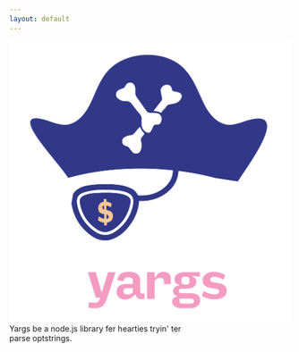 ```yaml
---
layout: default
---
```


<div class="home">
  
  <div class="landing-wrapper">
    <div id="landing-image">
      <div class="img-wrapper right">
        <img src="./images/yargs-logo.png"/>
      </div>
    </div>
    <div id="description-wrapper" class="left">
      <div class="description">
        Yargs be a node.js library fer hearties tryin' ter 
      </div>
      <div class="pink-highlight">parse optstrings.</div>
    </div>
  </div>

</div>
